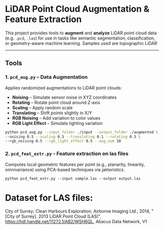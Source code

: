 # LiDAR Point Cloud Augmentation & Feature Extraction

This project provides tools to **augment** and **analyze** LiDAR point cloud data (e.g. `.pcd`, `.las`) for use in tasks like semantic segmentation, classification, or geometry-aware machine learning. Samples used are topographic LiDAR

---

## Tools

### 1. `pcd_aug.py` – Data Augmentation

Applies randomized augmentations to LiDAR point clouds:

- **Noising** – Simulate sensor noise in XYZ coordinates
- **Rotating** – Rotate point cloud around Z-axis
- **Scaling** – Apply random scale
- **Translating** – Shift points slightly in X/Y
- **RGB Noising** – Add variation to color values
- **RGB Light Effect** – Simulate lighting variation

```bash
python pcd_aug.py --input_folder ./input --output_folder ./augmented \
--noising 0.5 --scaling 0.5 --translating 0.1 --rotating 0.5 \
--rgb_noising 0.5 --rgb_light_effect 0.5 --aug_num 10
```

### 2. `pcd_feat_extr.py` - Feature extraction on las files

Computes local geometric features per point (e.g., planarity, linearity, omnivariance) using PCA-based techniques via jakteristics.

```
python pcd_feat_extr.py --input sample.las --output output.las
```

# Dataset for LAS files: 

City of Surrey; Clean Harbours Exploration; Airborne Imaging Ltd., 2014, "[City of Surrey]. 2013 LiDAR Point Cloud (LAS)", https://hdl.handle.net/11272.1/AB2/WSH6QL, Abacus Data Network, V1


